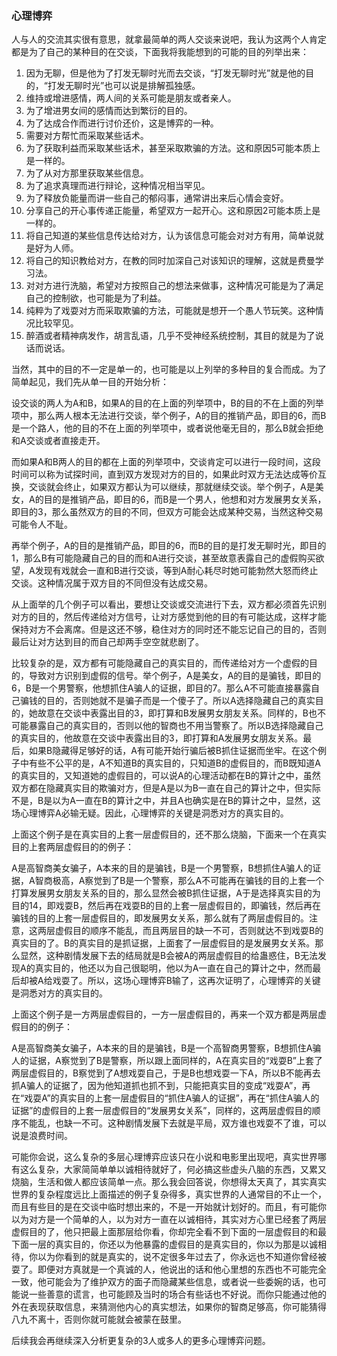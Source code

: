 ﻿### 心理博弈

人与人的交流其实很有意思，就拿最简单的两人交谈来说吧，我认为这两个人肯定都是为了自己的某种目的在交谈，下面我将我能想到的可能的目的列举出来：

1. 因为无聊，但是他为了打发无聊时光而去交谈，“打发无聊时光”就是他的目的，“打发无聊时光”也可以说是排解孤独感。
2. 维持或增进感情，两人间的关系可能是朋友或者亲人。
3. 为了增进男女间的感情而达到繁衍的目的。
4. 为了达成合作而进行讨价还价，这是博弈的一种。
5. 需要对方帮忙而采取某些话术。
6. 为了获取利益而采取某些话术，甚至采取欺骗的方法。这和原因5可能本质上是一样的。
7. 为了从对方那里获取某些信息。
8. 为了追求真理而进行辩论，这种情况相当罕见。
9. 为了释放负能量而讲一些自己的郁闷事，通常讲出来后心情会变好。
10. 分享自己的开心事传递正能量，希望双方一起开心。这和原因2可能本质上是一样的。
11. 将自己知道的某些信息传达给对方，认为该信息可能会对对方有用，简单说就是好为人师。
12. 将自己的知识教给对方，在教的同时加深自己对该知识的理解，这就是费曼学习法。
13. 对对方进行洗脑，希望对方按照自己的想法来做事，这种情况可能是为了满足自己的控制欲，也可能是为了利益。
14. 纯粹为了戏耍对方而采取欺骗的方法，可能就是想开一个愚人节玩笑。这种情况比较罕见。
15. 醉酒或者精神病发作，胡言乱语，几乎不受神经系统控制，其目的就是为了说话而说话。

当然，其中的目的不一定是单一的，也可能是以上列举的多种目的复合而成。为了简单起见，我们先从单一目的开始分析：

设交谈的两人为A和B，如果A的目的在上面的列举项中，B的目的不在上面的列举项中，那么两人根本无法进行交谈，举个例子，A的目的推销产品，即目的6，而B是一个路人，他的目的不在上面的列举项中，或者说他毫无目的，那么B就会拒绝和A交谈或者直接走开。

而如果A和B两人的目的都在上面的列举项中，交谈肯定可以进行一段时间，这段时间可以称为试探时间，直到双方发现对方的目的，如果此时双方无法达成等价互换，交谈就会终止，如果双方都认为可以继续，那就继续交谈。举个例子，A是美女，A的目的是推销产品，即目的6，而B是一个男人，他想和对方发展男女关系，即目的3，那么虽然双方的目的不同，但双方可能会达成某种交易，当然这种交易可能令人不耻。

再举个例子，A的目的是推销产品，即目的6，而B的目的是打发无聊时光，即目的1，那么B有可能隐藏自己的目的而和A进行交谈，甚至故意表露自己的虚假购买欲望，A发现有戏就会一直和B进行交谈，等到A耐心耗尽时她可能勃然大怒而终止交谈。这种情况属于双方目的不同但没有达成交易。

从上面举的几个例子可以看出，要想让交谈或交流进行下去，双方都必须首先识别对方的目的，然后传递给对方信号，让对方感觉到他的目的有可能达成，这样才能保持对方不会离席。但是这还不够，稳住对方的同时还不能忘记自己的目的，否则最后让对方达到目的而自己却两手空空就悲剧了。

比较复杂的是，双方都有可能隐藏自己的真实目的，而传递给对方一个虚假的目的，导致对方识别到虚假的信号。举个例子，A是美女，A的目的是骗钱，即目的6，B是一个男警察，他想抓住A骗人的证据，即目的7。那么A不可能直接暴露自己骗钱的目的，否则她就不是骗子而是一个傻子了。所以A选择隐藏自己的真实目的，她故意在交谈中表露出目的3，即打算和B发展男女朋友关系。同样的，B也不可能暴露自己的真实目的，否则以他的智商也不用当警察了。所以B选择隐藏自己的真实目的，他故意在交谈中表露出目的3，即打算和A发展男女朋友关系。最后，如果B隐藏得足够好的话，A有可能开始行骗后被B抓住证据而坐牢。在这个例子中有些不公平的是，A不知道B的真实目的，只知道B的虚假目的，而B既知道A的真实目的，又知道她的虚假目的，可以说A的心理活动都在B的算计之中，虽然双方都在隐藏真实目的欺骗对方，但是A是以为B一直在自己的算计之中，但实际不是，B是以为A一直在B的算计之中，并且A也确实是在B的算计之中，显然，这场心理博弈A必输无疑。因此，心理博弈的关键是洞悉对方的真实目的。

上面这个例子是在真实目的上套一层虚假目的，还不那么烧脑，下面来一个在真实目的上套两层虚假目的的例子：

A是高智商美女骗子，A本来的目的是骗钱，B是一个男警察，B想抓住A骗人的证据，A智商极高，A察觉到了B是一个警察，那么A不可能再在骗钱的目的上套一个打算发展男女朋友关系的目的，那么显然会被B抓住证据，A于是选择真实目的为目的14，即戏耍B，然后再在戏耍B的目的上套一层虚假目的，即骗钱，然后再在骗钱的目的上套一层虚假目的，即发展男女关系，那么就有了两层虚假目的。注意，这两层虚假目的顺序不能乱，而且两层目的缺一不可，否则就达不到戏耍B的真实目的了。B的真实目的是抓证据，上面套了一层虚假目的是发展男女关系。那么显然，这种剧情发展下去的结局就是B会被A的两层虚假目的给蛊惑住，B无法发现A的真实目的，他还以为自己很聪明，他以为A一直在自己的算计之中，然而最后却被A给戏耍了。所以，这场心理博弈B输了，这再次证明了，心理博弈的关键是洞悉对方的真实目的。

上面这个例子是一方两层虚假目的，一方一层虚假目的，再来一个双方都是两层虚假目的的例子：

A是高智商美女骗子，A本来的目的是骗钱，B是一个高智商男警察，B想抓住A骗人的证据，A察觉到了B是警察，所以跟上面同样的，A在真实目的“戏耍B”上套了两层虚假目的，B察觉到了A想戏耍自己，于是B也想戏耍一下A，所以B不能再去抓A骗人的证据了，因为他知道抓也抓不到，只能把真实目的变成“戏耍A”，再在“戏耍A”的真实目的上套一层虚假目的“抓住A骗人的证据”，再在“抓住A骗人的证据”的虚假目的上套一层虚假目的“发展男女关系”，同样的，这两层虚假目的顺序不能乱，也缺一不可。这种剧情发展下去就是平局，双方谁也戏耍不了谁，可以说是浪费时间。

可能你会说，这么复杂的多层心理博弈应该只在小说和电影里出现吧，真实世界哪有这么复杂，大家简简单单以诚相待就好了，何必搞这些虚头八脑的东西，又累又烧脑，生活和做人都应该简单一点。那么我会回答说，你想得太天真了，其实真实世界的复杂程度远比上面描述的例子复杂得多，真实世界的人通常目的不止一个，而且有些目的是在交谈中临时想出来的，不是一开始就计划好的。而且，有可能你以为对方是一个简单的人，以为对方一直在以诚相待，其实对方心里已经套了两层虚假目的了，他只把最上面那层给你看，你却完全看不到下面的一层虚假目的和最下面一层的真实目的，你还以为他暴露的虚假目的是真实目的，你以为那是以诚相待，你以为你看到的就是真实的，说不定很多年过去了，你永远也不知道你曾经被耍了。即便对方真就是一个真诚的人，他说出的话和他心里想的东西也不可能完全一致，他可能会为了维护双方的面子而隐藏某些信息，或者说一些委婉的话，也可能说一些善意的谎言，也可能顾及当时的场合有些话也不好说。而你只能通过他的外在表现获取信息，来猜测他内心的真实想法，如果你的智商足够高，你可能猜得八九不离十，否则你就可能就会被蒙在鼓里。

后续我会再继续深入分析更复杂的3人或多人的更多心理博弈问题。

